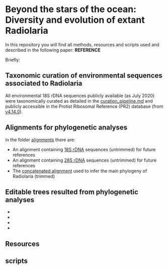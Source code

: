 # Beyond the stars of the ocean: Diversity and evolution of extant Radiolaria
  
In this repository you will find all methods, resources and scripts used and described in the following paper:
**REFERENCE**  
  
Briefly:  
## Taxonomic curation of environmental sequences associated to Radiolaria  
All environmental 18S rDNA sequences publicly available (as July 2020) were taxonomically curated as detailed in the [curation_pipeline.md](https://github.com/MiguelMSandin/radiolaria/blob/master/curation_pipeline.md) and publicly accessible in the Protist Ribosomal Reference (PR2) database (from [v4.14.0](https://github.com/pr2database/pr2database/releases/tag/v4.14.0)).  
  
## Alignments for phylogenetic analyses  
in the folder [alignments](https://github.com/MiguelMSandin/radiolaria/tree/master/alignments) there are:  
- An alignment containing [18S rDNA](https://github.com/MiguelMSandin/radiolaria/blob/master/alignments/all_18S_filtered_align-linsi.fasta.gz) sequences (untrimmed) for future references  
- An alignment containing [28S rDNA](https://github.com/MiguelMSandin/radiolaria/blob/master/alignments/all_28S_filtered_align-linsi.fasta.gz) sequences (untrimmed) for future references  
- The [concatenated alignment](https://github.com/MiguelMSandin/radiolaria/blob/master/alignments/all_filtered_align-linsi_trim05.fasta.gz) used to infer the main phylogeny of Radiolaria (trimmed)  
  
## Editable trees resulted from phylogenetic analyses  
- 
- 
- 
- 

## Resources  

## scripts  

